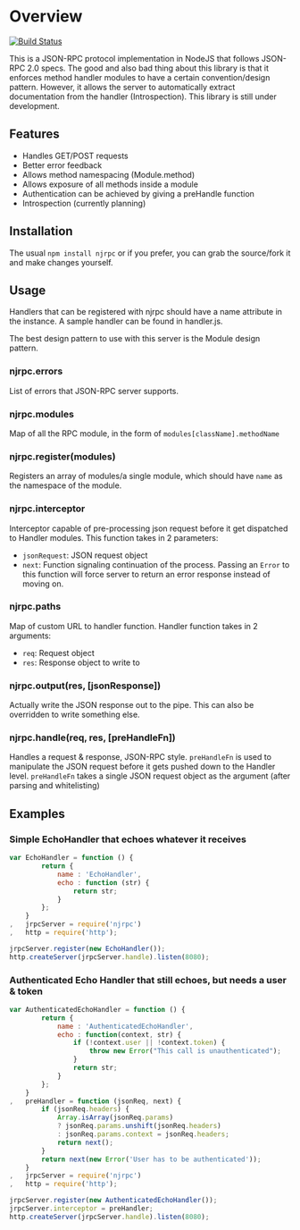 # Overview
[![Build Status](https://secure.travis-ci.org/longlho/node-jsonrpc.png)](https://secure.travis-ci.org/longlho/node-jsonrpc)

This is a JSON-RPC protocol implementation in NodeJS that follows JSON-RPC 2.0 specs. The good and also bad thing about this library is that it enforces method handler modules to have a certain convention/design pattern. However, it allows the server to automatically extract documentation from the handler (Introspection). This library is still under development.

## Features
- Handles GET/POST requests
- Better error feedback
- Allows method namespacing (Module.method)
- Allows exposure of all methods inside a module
- Authentication can be achieved by giving a preHandle function
- Introspection (currently planning)

## Installation
The usual `npm install njrpc` or if you prefer, you can grab the source/fork it and make changes yourself.

## Usage
Handlers that can be registered with njrpc should have a name attribute in the instance. A sample handler can be found in handler.js.

The best design pattern to use with this server is the Module design pattern.

### njrpc.errors
List of errors that JSON-RPC server supports.

### njrpc.modules
Map of all the RPC module, in the form of `modules[className].methodName`

### njrpc.register(modules)
Registers an array of modules/a single module, which should have `name` as the namespace of the module.

### njrpc.interceptor
Interceptor capable of pre-processing json request before it get
dispatched to Handler modules.
This function takes in 2 parameters:

- `jsonRequest`: JSON request object
- `next`: Function signaling continuation of the process. Passing an
  `Error` to this function will force server to return an error response
instead of moving on.

### njrpc.paths
Map of custom URL to handler function. Handler function takes in 2
arguments: 

- `req`: Request object
- `res`: Response object to write to

### njrpc.output(res, [jsonResponse])
Actually write the JSON response out to the pipe. This can also be overridden to write something else.

### njrpc.handle(req, res, [preHandleFn])
Handles a request & response, JSON-RPC style. `preHandleFn` is used to manipulate the JSON request before it gets pushed down to the Handler level. `preHandleFn` takes a single JSON request object as the argument (after parsing and whitelisting)

## Examples

### Simple EchoHandler that echoes whatever it receives

```javascript
var EchoHandler = function () {
		return {
			name : 'EchoHandler',
			echo : function (str) {
				return str;
			}
		};
	}
,	jrpcServer = require('njrpc')
,	http = require('http');

jrpcServer.register(new EchoHandler());
http.createServer(jrpcServer.handle).listen(8080);
```
### Authenticated Echo Handler that still echoes, but needs a user & token

```javascript
var AuthenticatedEchoHandler = function () {
		return {
			name : 'AuthenticatedEchoHandler',
			echo : function(context, str) {
				if (!context.user || !context.token) {
					throw new Error("This call is unauthenticated");
				}
				return str;
			}
		};
	}
,	preHandler = function (jsonReq, next) {
		if (jsonReq.headers) {
			Array.isArray(jsonReq.params)
			? jsonReq.params.unshift(jsonReq.headers)
			: jsonReq.params.context = jsonReq.headers;
			return next();
		}
		return next(new Error('User has to be authenticated'));
	}
,	jrpcServer = require('njrpc')
,	http = require('http');

jrpcServer.register(new AuthenticatedEchoHandler());
jrpcServer.interceptor = preHandler;
http.createServer(jrpcServer.handle).listen(8080);
```
